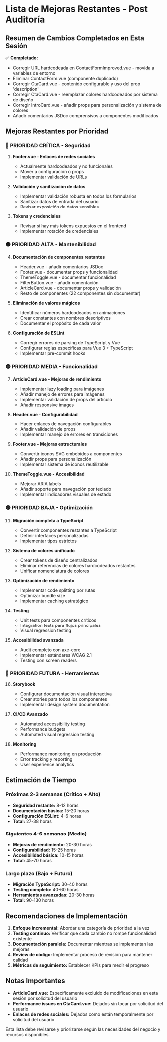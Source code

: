 # Lista de Mejoras Restantes - Post Auditoría

## Resumen de Cambios Completados en Esta Sesión

✅ **Completado:**
- Corregir URL hardcodeada en ContactFormImproved.vue - movida a variables de entorno
- Eliminar ContactForm.vue (componente duplicado)
- Corregir CtaCard.vue - contenido configurable y uso del prop 'description'
- Corregir CtaCard.vue - reemplazar colores hardcodeados por sistema de diseño
- Corregir IntroCard.vue - añadir props para personalización y sistema de colores
- Añadir comentarios JSDoc comprensivos a componentes modificados

## Mejoras Restantes por Prioridad

### 🔴 PRIORIDAD CRÍTICA - Seguridad

1. **Footer.vue - Enlaces de redes sociales**
   - Actualmente hardcodeados y no funcionales
   - Mover a configuración o props
   - Implementar validación de URLs

2. **Validación y sanitización de datos**
   - Implementar validación robusta en todos los formularios
   - Sanitizar datos de entrada del usuario
   - Revisar exposición de datos sensibles

3. **Tokens y credenciales**
   - Revisar si hay más tokens expuestos en el frontend
   - Implementar rotación de credenciales

### 🟠 PRIORIDAD ALTA - Mantenibilidad

4. **Documentación de componentes restantes**
   - Header.vue - añadir comentarios JSDoc
   - Footer.vue - documentar props y funcionalidad
   - ThemeToggle.vue - documentar funcionalidad
   - FilterButton.vue - añadir comentación
   - ArticleCard.vue - documentar props y validación
   - Resto de componentes (22 componentes sin documentar)

5. **Eliminación de valores mágicos**
   - Identificar números hardcodeados en animaciones
   - Crear constantes con nombres descriptivos
   - Documentar el propósito de cada valor

6. **Configuración de ESLint**
   - Corregir errores de parsing de TypeScript y Vue
   - Configurar reglas específicas para Vue 3 + TypeScript
   - Implementar pre-commit hooks

### 🟡 PRIORIDAD MEDIA - Funcionalidad

7. **ArticleCard.vue - Mejoras de rendimiento**
   - Implementar lazy loading para imágenes
   - Añadir manejo de errores para imágenes
   - Implementar validación de props del artículo
   - Añadir responsive images

8. **Header.vue - Configurabilidad**
   - Hacer enlaces de navegación configurables
   - Añadir validación de props
   - Implementar manejo de errores en transiciones

9. **Footer.vue - Mejoras estructurales**
   - Convertir iconos SVG embebidos a componentes
   - Añadir props para personalización
   - Implementar sistema de iconos reutilizable

10. **ThemeToggle.vue - Accesibilidad**
    - Mejorar ARIA labels
    - Añadir soporte para navegación por teclado
    - Implementar indicadores visuales de estado

### 🟢 PRIORIDAD BAJA - Optimización

11. **Migración completa a TypeScript**
    - Convertir componentes restantes a TypeScript
    - Definir interfaces personalizadas
    - Implementar tipos estrictos

12. **Sistema de colores unificado**
    - Crear tokens de diseño centralizados
    - Eliminar referencias de colores hardcodeados restantes
    - Unificar nomenclatura de colores

13. **Optimización de rendimiento**
    - Implementar code splitting por rutas
    - Optimizar bundle size
    - Implementar caching estratégico

14. **Testing**
    - Unit tests para componentes críticos
    - Integration tests para flujos principales
    - Visual regression testing

15. **Accesibilidad avanzada**
    - Audit completo con axe-core
    - Implementar estándares WCAG 2.1
    - Testing con screen readers

### 🔵 PRIORIDAD FUTURA - Herramientas

16. **Storybook**
    - Configurar documentación visual interactiva
    - Crear stories para todos los componentes
    - Implementar design system documentation

17. **CI/CD Avanzado**
    - Automated accessibility testing
    - Performance budgets
    - Automated visual regression testing

18. **Monitoring**
    - Performance monitoring en producción
    - Error tracking y reporting
    - User experience analytics

## Estimación de Tiempo

### Próximas 2-3 semanas (Crítico + Alto)
- **Seguridad restante:** 8-12 horas
- **Documentación básica:** 15-20 horas
- **Configuración ESLint:** 4-6 horas
- **Total:** 27-38 horas

### Siguientes 4-6 semanas (Medio)
- **Mejoras de rendimiento:** 20-30 horas
- **Configurabilidad:** 15-25 horas
- **Accesibilidad básica:** 10-15 horas
- **Total:** 45-70 horas

### Largo plazo (Bajo + Futuro)
- **Migración TypeScript:** 30-40 horas
- **Testing completo:** 40-60 horas
- **Herramientas avanzadas:** 20-30 horas
- **Total:** 90-130 horas

## Recomendaciones de Implementación

1. **Enfoque incremental:** Abordar una categoría de prioridad a la vez
2. **Testing continuo:** Verificar que cada cambio no rompe funcionalidad existente
3. **Documentación paralela:** Documentar mientras se implementan las mejoras
4. **Review de código:** Implementar proceso de revisión para mantener calidad
5. **Métricas de seguimiento:** Establecer KPIs para medir el progreso

## Notas Importantes

- **ArticleCard.vue:** Específicamente excluido de modificaciones en esta sesión por solicitud del usuario
- **Performance issues en CtaCard.vue:** Dejados sin tocar por solicitud del usuario
- **Enlaces de redes sociales:** Dejados como están temporalmente por solicitud del usuario

Esta lista debe revisarse y priorizarse según las necesidades del negocio y recursos disponibles.